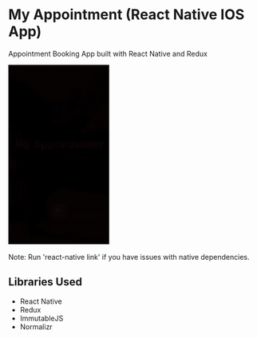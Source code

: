 # My Appointment (React Native IOS App)
Appointment Booking App built with React Native and Redux

![Alt Text](https://github.com/codeliveyou/appointment-booking-master/blob/main/demo.gif)


Note: Run 'react-native link' if you have issues with native dependencies.
## Libraries Used
  - React Native
  - Redux
  - ImmutableJS
  - Normalizr
